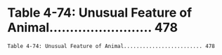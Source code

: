 # Table 4-74: Unusual Feature of Animal......................... 478

```
Table 4-74: Unusual Feature of Animal......................... 478

```
